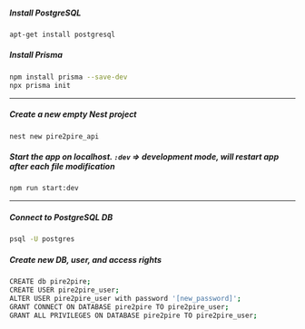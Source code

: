 ##### Install PostgreSQL
```bash
apt-get install postgresql
```

##### Install Prisma
```bash
npm install prisma --save-dev
npx prisma init 
```


<hr>


##### Create a new empty Nest project
```bash
nest new pire2pire_api
```

##### Start the app on localhost. `:dev` => development mode, will restart app after each file modification
```bash
npm run start:dev
```


<hr>


##### Connect to PostgreSQL DB
```bash
psql -U postgres
```

##### Create new DB, user, and access rights
```bash
CREATE db pire2pire;
CREATE USER pire2pire_user;
ALTER USER pire2pire_user with password '[new_password]';
GRANT CONNECT ON DATABASE pire2pire TO pire2pire_user;
GRANT ALL PRIVILEGES ON DATABASE pire2pire TO pire2pire_user;
```